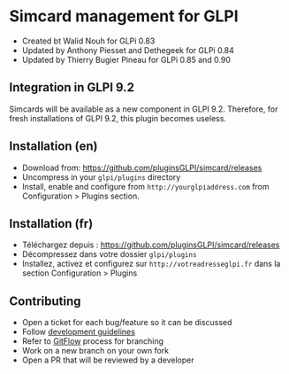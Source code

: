 Simcard management for GLPI
===========================

* Created bt Walid Nouh for GLPi 0.83
* Updated by Anthony Piesset and Dethegeek for GLPi 0.84
* Updated by Thierry Bugier Pineau for GLPi 0.85 and 0.90

Integration in GLPI 9.2
-----------------------

Simcards will be available as a new component in GLPI 9.2. Therefore, for fresh installations of GLPI 9.2, this plugin becomes useless. 


Installation (en)
-----------------

* Download from: https://github.com/pluginsGLPI/simcard/releases
* Uncompress in your `glpi/plugins` directory
* Install, enable and configure from `http://yourglpiaddress.com` from Configuration > Plugins section.

Installation (fr)
-----------------

* Téléchargez depuis : https://github.com/pluginsGLPI/simcard/releases
* Décompressez dans votre dossier `glpi/plugins`
* Installez, activez et configurez sur `http://votreadresseglpi.fr` dans la section Configuration > Plugins

Contributing
------------

* Open a ticket for each bug/feature so it can be discussed
* Follow [development guidelines](http://glpi-developer-documentation.readthedocs.io/en/latest/plugins/index.html)
* Refer to [GitFlow](http://git-flow.readthedocs.io/) process for branching
* Work on a new branch on your own fork
* Open a PR that will be reviewed by a developer
